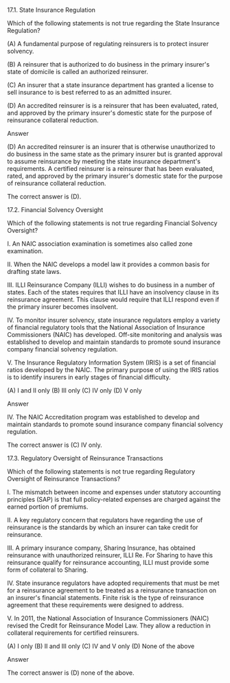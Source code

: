 17.1. State Insurance Regulation

Which of the following statements is not true regarding the State Insurance Regulation?

(A) A fundamental purpose of regulating reinsurers is to protect insurer solvency.

(B) A reinsurer that is authorized to do business in the primary insurer's state of domicile is called an authorized reinsurer.

(C) An insurer that a state insurance department has granted a license to sell insurance to is best referred to as an admitted insurer.

(D) An accredited reinsurer is is a reinsurer that has been evaluated, rated, and approved by the primary insurer's domestic state for the purpose of reinsurance collateral reduction.

Answer

(D) An accredited reinsurer is an insurer that is otherwise unauthorized to do business in the same state as the primary insurer but is granted approval to assume reinsurance by meeting the state insurance department's requirements. A certified reinsurer is a reinsurer that has been evaluated, rated, and approved by the primary insurer's domestic state for the purpose of reinsurance collateral reduction.

The correct answer is (D).



17.2. Financial Solvency Oversight

Which of the following statements is not true regarding Financial Solvency Oversight?

I. An NAIC association examination is sometimes also called zone examination.

II. When the NAIC develops a model law it provides a common basis for drafting state laws.

III. ILLI Reinsurance Company (ILLI) wishes to do business in a number of states. Each of the states requires that ILLI have an insolvency clause in its reinsurance agreement. This clause would require that ILLI respond even if the primary insurer becomes insolvent.

IV. To monitor insurer solvency, state insurance regulators employ a variety of financial regulatory tools that the National Association of Insurance Commissioners (NAIC) has developed. Off-site monitoring and analysis was established to develop and maintain standards to promote sound insurance company financial solvency regulation.

V. The Insurance Regulatory Information System (IRIS) is a set of financial ratios developed by the NAIC. The primary purpose of using the IRIS ratios is to identify insurers in early stages of financial difficulty.

(A) I and II only
(B) III only
(C) IV only
(D) V only

Answer

IV. The NAIC Accreditation program was established to develop and maintain standards to promote sound insurance company financial solvency regulation.

The correct answer is (C) IV only.





17.3. Regulatory Oversight of Reinsurance Transactions

Which of the following statements is not true regarding Regulatory Oversight of Reinsurance Transactions?

I. The mismatch between income and expenses under statutory accounting principles (SAP) is that full policy-related expenses are charged against the earned portion of premiums.

II. A key regulatory concern that regulators have regarding the use of reinsurance is the standards by which an insurer can take credit for reinsurance.

III. A primary insurance company, Sharing Insurance, has obtained reinsurance with unauthorized reinsurer, ILLI Re. For Sharing to have this reinsurance qualify for reinsurance accounting, ILLI must provide some form of collateral to Sharing.

IV. State insurance regulators have adopted requirements that must be met for a reinsurance agreement to be treated as a reinsurance transaction on an insurer's financial statements. Finite risk is the type of reinsurance agreement that these requirements were designed to address.

V. In 2011, the National Association of Insurance Commissioners (NAIC) revised the Credit for Reinsurance Model Law. They allow a reduction in collateral requirements for certified reinsurers.

(A) I only
(B) II and III only
(C) IV and V only
(D) None of the above

Answer

The correct answer is (D) none of the above.